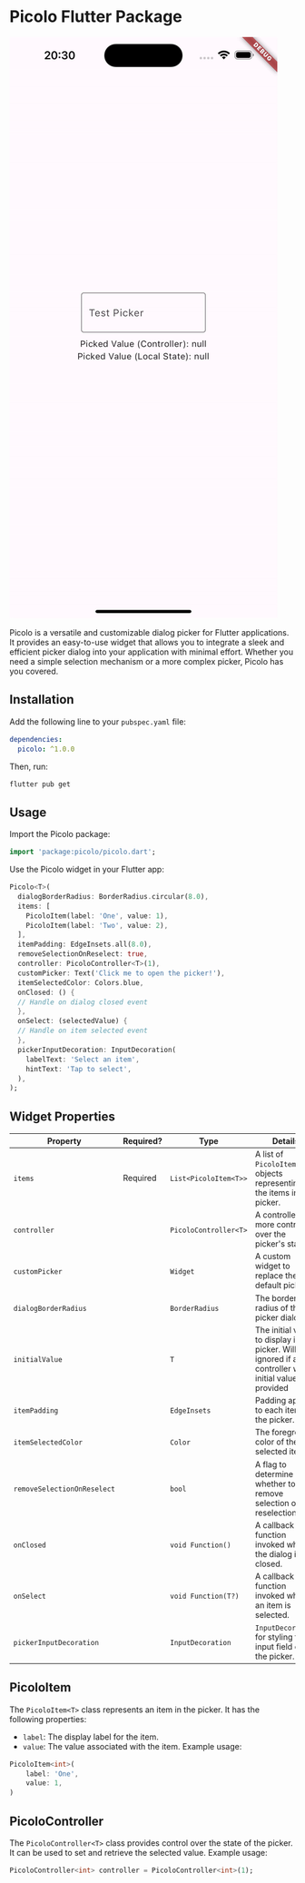 # Picolo Flutter Package

![Alt Text](./docs/demo.gif)



Picolo is a versatile and customizable dialog picker for Flutter applications. It provides an easy-to-use widget that allows you to integrate a sleek and efficient picker dialog into your application with minimal effort. Whether you need a simple selection mechanism or a more complex picker, Picolo has you covered.

## Installation
Add the following line to your `pubspec.yaml` file:

```yaml
dependencies:
  picolo: ^1.0.0
```
Then, run:

```bash
flutter pub get
```

## Usage
Import the Picolo package:

```dart
import 'package:picolo/picolo.dart';
```

Use the Picolo widget in your Flutter app:

```dart
Picolo<T>(
  dialogBorderRadius: BorderRadius.circular(8.0),
  items: [
    PicoloItem(label: 'One', value: 1),
    PicoloItem(label: 'Two', value: 2),
  ],
  itemPadding: EdgeInsets.all(8.0),
  removeSelectionOnReselect: true,
  controller: PicoloController<T>(1),
  customPicker: Text('Click me to open the picker!'),
  itemSelectedColor: Colors.blue,
  onClosed: () {
  // Handle on dialog closed event
  },
  onSelect: (selectedValue) {
  // Handle on item selected event
  },
  pickerInputDecoration: InputDecoration(
    labelText: 'Select an item',
    hintText: 'Tap to select',
  ),
);
```

## Widget Properties
| Property                    | Required? | Type                  | Details                                                                                                    |
|-----------------------------|-----------|-----------------------|------------------------------------------------------------------------------------------------------------|
| `items`                     | Required  | `List<PicoloItem<T>>` | A list of `PicoloItem<T>` objects representing the items in the picker.                                    |
| `controller`                |           | `PicoloController<T>` | A controller for more control over the picker's state.                                                     |
| `customPicker`              |           | `Widget`              | A custom widget to replace the default picker.                                                             |
| `dialogBorderRadius`        |           | `BorderRadius`        | The border radius of the picker dialog.                                                                    |
| `initialValue`              |           | `T`                   | The initial value to display in the picker. Will be ignored if a controller with initial value is provided |
| `itemPadding`               |           | `EdgeInsets`          | Padding applied to each item in the picker.                                                                |
| `itemSelectedColor`         |           | `Color`               | The foreground color of the selected item.                                                                 |
| `removeSelectionOnReselect` |           | `bool`                | A flag to determine whether to remove selection on reselection.                                            |
| `onClosed`                  |           | `void Function()`     | A callback function invoked when the dialog is closed.                                                     |
| `onSelect`                  |           | `void Function(T?)`   | A callback function invoked when an item is selected.                                                      |
| `pickerInputDecoration`     |           | `InputDecoration`     | `InputDecoration` for styling the input field of the picker.                                               |

## PicoloItem
The `PicoloItem<T>` class represents an item in the picker. It has the following properties:

* `label`: The display label for the item.
* `value`: The value associated with the item.
Example usage:

```dart
PicoloItem<int>(
    label: 'One',
    value: 1,
)
```

## PicoloController
The `PicoloController<T>` class provides control over the state of the picker. It can be used to set and retrieve the selected value. Example usage:

```dart
PicoloController<int> controller = PicoloController<int>(1);
```

